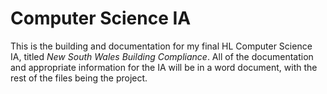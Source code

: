 # Computer Science IA

This is the building and documentation for my final HL Computer Science IA, titled *New South Wales Building Compliance*. All of the documentation and appropriate information for the IA will be in a word document, with the rest of the files being the project.

